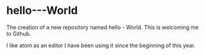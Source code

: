 # hello---World
The creation of a new repository named hello - World. This is welcoming me to Github.

I like atom as an editor
I have been using it since the beginning of this year.
